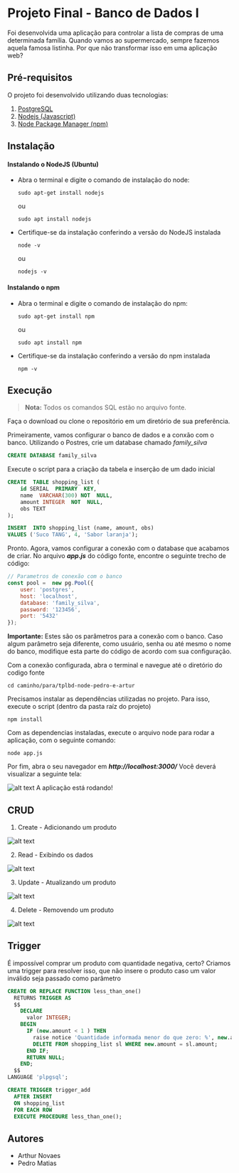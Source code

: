 # Projeto Final - Banco de Dados I
Foi desenvolvida uma aplicação para controlar a lista de compras de uma determinada família. Quando vamos ao supermercado, sempre fazemos aquela famosa listinha. Por que não transformar isso em uma aplicação web?

## Pré-requisitos
O projeto foi desenvolvido utilizando duas tecnologias:
1. [PostgreSQL](https://www.postgresql.org/)
2. [Nodejs (Javascript)](https://nodejs.org/en/)
3. [Node Package Manager (npm)](https://www.npmjs.com/)

## Instalação
#### Instalando o NodeJS (Ubuntu)
- Abra o terminal e digite o comando de instalação do node:
  ```
  sudo apt-get install nodejs
  ```
  ou
  ```
  sudo apt install nodejs
  ```
- Certifique-se da instalação conferindo a versão do NodeJS instalada 
  ```
  node -v 
  ```
  ou
  ```
  nodejs -v
  ```

#### Instalando o npm

- Abra o terminal e digite o comando de instalação do npm:
  ```
  sudo apt-get install npm
  ```
  ou
  ```
  sudo apt install npm
  ```
- Certifique-se da instalação conferindo a versão do npm instalada 
  ```
  npm -v 
  ```

## Execução
> **Nota:** Todos os comandos SQL estão no arquivo fonte.
> 
Faça o download ou clone o repositório em um diretório de sua preferência.

Primeiramente, vamos configurar o banco de dados e a conxão com o banco. Utilizando o Postres, crie um database chamado *family_silva*
```sql
CREATE DATABASE family_silva
```
Execute o script para a criação da tabela e inserção de um dado inicial
```sql
CREATE  TABLE shopping_list (
	id SERIAL  PRIMARY  KEY,
	name  VARCHAR(300) NOT  NULL,
	amount INTEGER  NOT  NULL,
	obs TEXT
);

INSERT  INTO shopping_list (name, amount, obs)
VALUES ('Suco TANG', 4, 'Sabor laranja');
```
Pronto. Agora, vamos configurar a conexão com o database que acabamos de criar. No arquivo ***app.js*** do código fonte, encontre o seguinte trecho de código:
```javascript
// Parametros de conexão com o banco
const pool =  new pg.Pool({
	user: 'postgres',
	host: 'localhost',
	database: 'family_silva',
	password: '123456',
	port: '5432'
});
```
**Importante:** Estes são os parâmetros para a conexão com o banco. Caso algum parâmetro seja diferente, como usuário, senha ou até mesmo o nome do banco, modifique esta parte do código de acordo com sua configuração.

Com a conexão configurada, abra o terminal e navegue até o diretório do codigo fonte
```
cd caminho/para/tplbd-node-pedro-e-artur
```
Precisamos instalar as dependências utilizadas no projeto. Para isso, execute o script (dentro da pasta raíz do projeto)
```
npm install
```
Com as dependencias instaladas, execute o arquivo node para rodar a aplicação, com o seguinte comando:
```
node app.js
```
Por fim, abra o seu navegador em ***http://localhost:3000/***
Você deverá visualizar a seguinte tela:

![alt text](./assets/img/read.png "read")
A aplicação está rodando!

## CRUD
1. Create - Adicionando um produto

![alt text](./assets/img/create.png "create")

2. Read - Exibindo os dados

![alt text](./assets/img/read.png "read")

3. Update - Atualizando um produto

![alt text](./assets/img/update.png "update")

4. Delete - Removendo um produto

![alt text](./assets/img/delete.png "delete")

## Trigger

É impossível comprar um produto com quantidade negativa, certo? Criamos uma trigger para resolver isso, que não insere o produto caso um valor inválido seja passado como parâmetro
```sql
CREATE OR REPLACE FUNCTION less_than_one()
  RETURNS TRIGGER AS
  $$
    DECLARE
      valor INTEGER;
    BEGIN
      IF (new.amount < 1 ) THEN
		raise notice 'Quantidade informada menor do que zero: %', new.amount;
		DELETE FROM shopping_list sl WHERE new.amount = sl.amount;
      END IF;
      RETURN NULL;
    END;
  $$
LANGUAGE 'plpgsql';

CREATE TRIGGER trigger_add
  AFTER INSERT
  ON shopping_list
  FOR EACH ROW
  EXECUTE PROCEDURE less_than_one();
```
## Autores
- Arthur Novaes
- Pedro Matias
